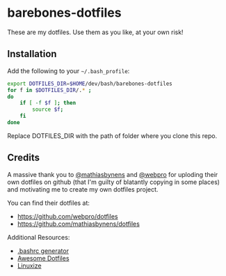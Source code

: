 # barebones-dotfiles

These are my dotfiles. Use them as you like, at your own risk!

## Installation

Add the following to your `~/.bash_profile`:
```bash
export DOTFILES_DIR=$HOME/dev/bash/barebones-dotfiles
for f in $DOTFILES_DIR/.* ;
do
    if [ -f $f ]; then
        source $f;
    fi
done
```
Replace DOTFILES_DIR with the path of folder where you clone this repo.


## Credits
A massive thank you to [@mathiasbynens](https://github.com/mathiasbynens) and [@webpro](https://github.com/webpro) for uploding their own dotfiles on github (that I'm guilty of blatantly copying in some places) and motivating me to create my own dotfiles project.

You can find their dotfiles at:
* https://github.com/webpro/dotfiles
* https://github.com/mathiasbynens/dotfiles

Additional Resources:
* [.bashrc generator](http://bashrcgenerator.com/)
* [Awesome Dotfiles](https://github.com/webpro/awesome-dotfiles)
* [Linuxize](https://linuxize.com/)